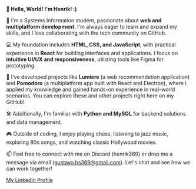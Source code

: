 **👋 Hello, World! I'm Henrik! :)**

🌱 I'm a Systems Information student, passionate about **web and multiplatform development**. I'm always eager to learn and expand my skills, and I love collaborating with the tech community on GitHub.

💻 My foundation includes **HTML, CSS, and JavaScript**, with practical experience in **React** for building interfaces and applications. I focus on **intuitive UI/UX and responsiveness**, utilizing tools like Figma for prototyping.

🚀 I've developed projects like **Lumiere** (a web recommendation application) and **Pomodoro** (a multiplatform app built with React and Electron), where I applied my knowledge and gained hands-on experience in real-world scenarios. You can explore these and other projects right here on my GitHub!

🛠️ Additionally, I'm familiar with **Python and MySQL** for backend solutions and data management.

🎮 Outside of coding, I enjoy playing chess, listening to jazz music, exploring 80s songs, and watching classic Hollywood movies.

📫 Feel free to connect with me on Discord (henrik369) or drop me a message via email (gustavo.hs369@gmail.com). Let's chat and see how we can work together!

[My LinkedIn Profile](https://www.linkedin.com/in/gustavo-henri036/)
